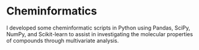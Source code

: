 # Cheminformatics
I developed some cheminformatic scripts in Python using Pandas, SciPy, NumPy, and Scikit-learn to assist in investigating the molecular properties of compounds through multivariate analysis.
